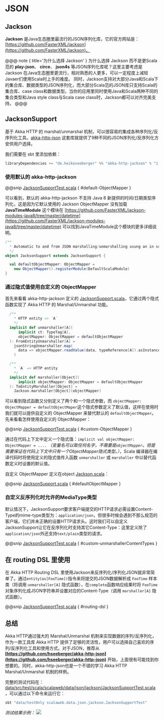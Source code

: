# JSON

## Jackson

**Jackson** 是Java生态圈里最流行的JSON序列化库，它的官方网站是：[https://github.com/FasterXML/jackson](https://github.com/FasterXML/jackson)。

@@@ note { title='为什么选择 Jackson' }
为什么选择 Jackson 而不是更Scala范的 **play-json**、 **circe**、 **json4s** 等JSON序列化库呢？这里主要考虑是 Jackson 在Java生态圈里更流行，相对熟悉的人更多，可以一定程度上减轻Javaer们使用Scala时上手的难度。
同时，Jackson支持对大部分Java和Scala下的集合库、数据类型的JSON序列化，而大部分Scala范的JSON库只支持Scala的集合库、case class和数据类型。当你的应用里同时使用Java和Scala两种不同的集合类型和Java style class与Scala case class时，Jackson都可以对齐完美支持。
@@@

## JacksonSupport

基于 Akka HTTP 的 marshal/unmarshal 机制，可以很容易的集成各种序列化/反序列化工具。[akka-http-json](https://github.com/hseeberger/akka-http-json) 这套库就提供了9种不同的JSON序列化/反序列化方安供用户选择。

我们需要在 sbt 里添加依赖：

```scala
libraryDependencies += "de.heikoseeberger" %% "akka-http-jackson" % "1.22.0"
```

### 使用默认的 akka-http-jackson

@@snip [JacksonSupportTest.scala](../../../../../data/src/test/scala/scalaweb/data/json/jackson/JacksonSupportTest.scala) { #default-ObjectMapper }

可以看到，默认的 akka-http-jackson 不支持 Java 8 新提供的时间/日期类型序列化，这是因为它默认使用的 Jackson ObjectMapper 没有加载 **JavaTimeModule** 这个模块在 [https://github.com/FasterXML/jackson-modules-java8/tree/master/datetime](https://github.com/FasterXML/jackson-modules-java8/tree/master/datetime)  可以找到JavaTimeModule这个模块的更多详细说明。

```scala
/**
  * Automatic to and from JSON marshalling/unmarshalling usung an in-scope Jackon's ObjectMapper
  */
object JacksonSupport extends JacksonSupport {

  val defaultObjectMapper: ObjectMapper =
    new ObjectMapper().registerModule(DefaultScalaModule)
}
```

### 通过隐式值使用自定义的 ObjectMapper

首先来看看 akka-http-jackson 定义的 [JacksonSupport.scala](https://github.com/hseeberger/akka-http-json/blob/master/akka-http-jackson/src/main/scala/de/heikoseeberger/akkahttpjackson/JacksonSupport.scala)，它通过两个隐式函数实现了 Akka HTTP 的 Marshal/Unmarshal 功能。

```scala
  /**
    * HTTP entity => `A`
    */
  implicit def unmarshaller[A](
      implicit ct: TypeTag[A],
      objectMapper: ObjectMapper = defaultObjectMapper
  ): FromEntityUnmarshaller[A] =
    jsonStringUnmarshaller.map(
      data => objectMapper.readValue(data, typeReference[A]).asInstanceOf[A]
    )

  /**
    * `A` => HTTP entity
    */
  implicit def marshaller[Object](
      implicit objectMapper: ObjectMapper = defaultObjectMapper
  ): ToEntityMarshaller[Object] =
    Jackson.marshaller[Object](objectMapper)
```

可以看到隐式函数又分别定义了两个和一个隐式参数，而 `objectMapper: ObjectMapper = defaultObjectMaper`这个隐式参数定义了默认值，这样在使用时我们就可以提供自定义的 ObjectMapper 来替代默认的 `defaultObjectMapper`。先来看看怎样使用自定义的 ObjectMapper：

@@snip [JacksonSupportTest.scala](../../../../../data/src/test/scala/scalaweb/data/json/jackson/JacksonSupportTest.scala) { #custom-ObjectMapper }

通过在代码上下文中定义一个隐式值：`implicit val objectMapper: ObjectMapper = ....` *（变量名可以取任何名字，不需要是`objectMapper`。但是需要保证在代码上下文中只有一个ObjectMapper隐式类型。）*，Scala 编译器在编译代码时将使用定义的隐式值传入函数 `unmarshaller` 或 `marshaller` 中以替代函数定义时设置的默认值。

自定义 ObjectMapper 定义在object [Jackson.scala](https://github.com/yangbajing/scala-web-development/tree/master/common/src/main/scala/helloscala/common/json/Jackson.scala)：

@@snip [JacksonSupport.scala](../../../../../common/src/main/scala/helloscala/common/json/Jackson.scala) { #defaultObjectMapper }

### 自定义反序列化时允许的MediaType类型

默认情况下，JacksonSupport要求客户端提交的HTTP请求必需设置Content-Type的mime-type类型为：`application/json`，但很多时候会遇到不那么规范的客户端，它们并未正确的设置HTTP请求头。这时我们可以自定义JacksonSupport让它在反序列化时支持其它Content-Type：这里定义除了`application/json`外还支持`text/plain`类型的请求。

@@snip [JacksonSupportTest.scala](../../../../../data/src/test/scala/scalaweb/data/json/jackson/JacksonSupportTest.scala) { #custom-unmarshallerContentTypes }

## 在 routing DSL 里使用

在 Akka HTTP Routing DSL 里使用Jackson来反序列化/序列化JSON就非常简单了。通过`entity(as[FooTime])`指令来将提交的JSON数据解析成 `FooTime` 样本类（将调用 `unmarshaller[A]` 隐式函数），在`complete`函数响应结果时将 `FooTime` 对象序列化成JSON字符串并设置对应的Content-Type（调用 `marshaller[A]` 隐式函数）。

@@snip [JacksonSupportTest.scala](../../../../../data/src/test/scala/scalaweb/data/json/jackson/JacksonSupportTest.scala) { #routing-dsl }

## 总结

Akka HTTP通过强大的 Marshal/Unmarshal 机制来实现数据的序列/反序列化，作为一款工具库 Akka HTTP 提供了足够的灵活性，用户可以选择自己喜欢的序列/反序列化工具和使用方式。对于JSON，推荐从 **[https://github.com/hseeberger/akka-http-json](https://github.com/hseeberger/akka-http-json)** 开始，上面很有可能找到你想要的。同时，akka-http-json也是一个不错的学习 Akka HTTP Marshal/Unmarshal 机制的样例。

完整的测试代码在：[data/src/test/scala/scalaweb/data/json/jackson/JacksonSupportTest.scala](https://github.com/yangbajing/scala-web-development/tree/master/data/src/test/scala/scalaweb/data/json/jackson/JacksonSupportTest.scala)，可以通过以下命令来运行它：

```scala
sbt "data/testOnly scalaweb.data.json.jackson.JacksonSupportTest"
```

*测试结果示例：*
![](.../json/JacksonSupportTest.png)

